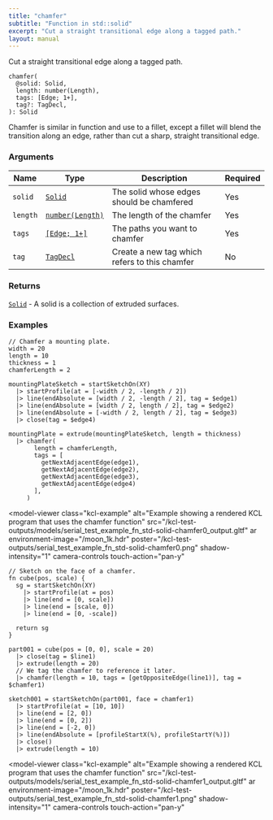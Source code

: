 ```yaml
---
title: "chamfer"
subtitle: "Function in std::solid"
excerpt: "Cut a straight transitional edge along a tagged path."
layout: manual
---
```


Cut a straight transitional edge along a tagged path.

```kcl
chamfer(
  @solid: Solid,
  length: number(Length),
  tags: [Edge; 1+],
  tag?: TagDecl,
): Solid
```

Chamfer is similar in function and use to a fillet, except
a fillet will blend the transition along an edge, rather than cut
a sharp, straight transitional edge.

### Arguments

| Name | Type | Description | Required |
|----------|------|-------------|----------|
| `solid` | [`Solid`](/docs/kcl-std/types/std-types-Solid) | The solid whose edges should be chamfered | Yes |
| `length` | [`number(Length)`](/docs/kcl-std/types/std-types-number) | The length of the chamfer | Yes |
| `tags` | [`[Edge; 1+]`](/docs/kcl-std/types/std-types-Edge) | The paths you want to chamfer | Yes |
| `tag` | [`TagDecl`](/docs/kcl-std/types/std-types-TagDecl) | Create a new tag which refers to this chamfer | No |

### Returns

[`Solid`](/docs/kcl-std/types/std-types-Solid) - A solid is a collection of extruded surfaces.


### Examples

```kcl
// Chamfer a mounting plate.
width = 20
length = 10
thickness = 1
chamferLength = 2

mountingPlateSketch = startSketchOn(XY)
  |> startProfile(at = [-width / 2, -length / 2])
  |> line(endAbsolute = [width / 2, -length / 2], tag = $edge1)
  |> line(endAbsolute = [width / 2, length / 2], tag = $edge2)
  |> line(endAbsolute = [-width / 2, length / 2], tag = $edge3)
  |> close(tag = $edge4)

mountingPlate = extrude(mountingPlateSketch, length = thickness)
  |> chamfer(
       length = chamferLength,
       tags = [
         getNextAdjacentEdge(edge1),
         getNextAdjacentEdge(edge2),
         getNextAdjacentEdge(edge3),
         getNextAdjacentEdge(edge4)
       ],
     )

```


<model-viewer
  class="kcl-example"
  alt="Example showing a rendered KCL program that uses the chamfer function"
  src="/kcl-test-outputs/models/serial_test_example_fn_std-solid-chamfer0_output.gltf"
  ar
  environment-image="/moon_1k.hdr"
  poster="/kcl-test-outputs/serial_test_example_fn_std-solid-chamfer0.png"
  shadow-intensity="1"
  camera-controls
  touch-action="pan-y"
>
</model-viewer>

```kcl
// Sketch on the face of a chamfer.
fn cube(pos, scale) {
  sg = startSketchOn(XY)
    |> startProfile(at = pos)
    |> line(end = [0, scale])
    |> line(end = [scale, 0])
    |> line(end = [0, -scale])

  return sg
}

part001 = cube(pos = [0, 0], scale = 20)
  |> close(tag = $line1)
  |> extrude(length = 20)
  // We tag the chamfer to reference it later.
  |> chamfer(length = 10, tags = [getOppositeEdge(line1)], tag = $chamfer1)

sketch001 = startSketchOn(part001, face = chamfer1)
  |> startProfile(at = [10, 10])
  |> line(end = [2, 0])
  |> line(end = [0, 2])
  |> line(end = [-2, 0])
  |> line(endAbsolute = [profileStartX(%), profileStartY(%)])
  |> close()
  |> extrude(length = 10)

```


<model-viewer
  class="kcl-example"
  alt="Example showing a rendered KCL program that uses the chamfer function"
  src="/kcl-test-outputs/models/serial_test_example_fn_std-solid-chamfer1_output.gltf"
  ar
  environment-image="/moon_1k.hdr"
  poster="/kcl-test-outputs/serial_test_example_fn_std-solid-chamfer1.png"
  shadow-intensity="1"
  camera-controls
  touch-action="pan-y"
>
</model-viewer>


